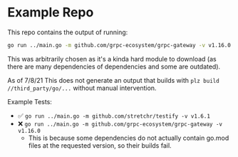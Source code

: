 # Example Repo

This repo contains the output of running:

```bash
go run ../main.go -m github.com/grpc-ecosystem/grpc-gateway -v v1.16.0
```

This was arbitrarily chosen as it's a kinda hard module to download (as there are many dependencies of dependencies and some are outdated).

As of 7/8/21 This does not generate an output that builds with `plz build //third_party/go/...` without manual intervention.

Example Tests:

- ✅ `go run ../main.go -m github.com/stretchr/testify -v v1.6.1`
- ❌ `go run ../main.go -m github.com/grpc-ecosystem/grpc-gateway -v v1.16.0`
  - This is because some dependencies do not actually contain go.mod files at the requested version, so their builds fail.
